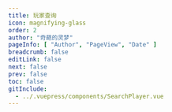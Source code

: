 ```yaml
---
title: 玩家查询
icon: magnifying-glass
order: 2
author: "奇葩的灵梦"
pageInfo: [ "Author", "PageView", "Date" ]
breadcrumb: false
editLink: false
next: false
prev: false
toc: false
gitInclude:
  - ../.vuepress/components/SearchPlayer.vue
---
```


<SearchPlayer></SearchPlayer>

<script setup>
import SearchPlayer from "@SearchPlayer";
</script>